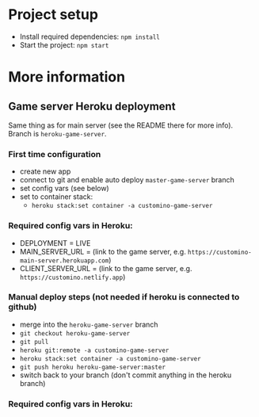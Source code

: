 # Project setup

- Install required dependencies: `npm install`
- Start the project: `npm start`



# More information

## Game server Heroku deployment

Same thing as for main server (see the README there for more info). Branch is `heroku-game-server`.

### First time configuration

- create new app
- connect to git and enable auto deploy `master-game-server` branch
- set config vars (see below)
- set to container stack:
  - `heroku stack:set container -a customino-game-server`

### Required config vars in Heroku:

- DEPLOYMENT = LIVE
- MAIN_SERVER_URL = (link to the game server, e.g. `https://customino-main-server.herokuapp.com`)
- CLIENT_SERVER_URL = (link to the game server, e.g. `https://customino.netlify.app`)


### Manual deploy steps (not needed if heroku is connected to github)

- merge into the `heroku-game-server` branch
- `git checkout heroku-game-server`
- `git pull`
- `heroku git:remote -a customino-game-server`
- `heroku stack:set container -a customino-game-server`
- `git push heroku heroku-game-server:master`
- switch back to your branch (don't commit anything in the heroku branch)

### Required config vars in Heroku:
